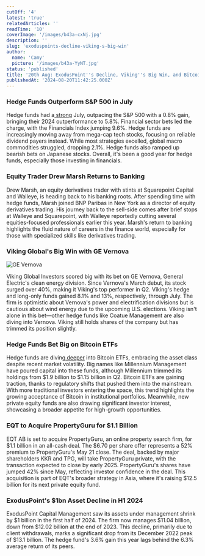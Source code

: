 ```yaml
---
cutOff: '4'
latest: 'true'
relatedArticles: ''
readTime: '10'
coverImage: '/images/b43a-cxNj.jpg'
description: ''
slug: 'exoduspoints-decline-viking-s-big-win'
author:
  name: 'Camy'
  picture: '/images/b43a-YyNT.jpg'
status: 'published'
title: '20th Aug: ExodusPoint''s Decline, Viking''s Big Win, and Bitcoin ETF Bets'
publishedAt: '2024-08-20T11:42:25.000Z'
---
```


### Hedge Funds Outperform S&P 500 in July

Hedge funds had a[ strong](https://www.hedgeweek.com/hedge-funds-outperformed-sp-500-in-july-says-pivotalpath-report/#:~:text=The%20PivotalPath%20Composite%20Index%2C%20which,Index%20surging%209.6%25%20in%20July.) July, outpacing the S&P 500 with a 0.8% gain, bringing their 2024 outperformance to 5.8%. Financial sector bets led the charge, with the Financials Index jumping 9.6%. Hedge funds are increasingly moving away from mega-cap tech stocks, focusing on reliable dividend payers instead. While most strategies excelled, global macro commodities struggled, dropping 2.1%. Hedge funds also ramped up bearish bets on Japanese stocks. Overall, it's been a good year for hedge funds, especially those investing in financials.

### Equity Trader Drew Marsh Returns to Banking

Drew Marsh, an equity derivatives trader with stints at Squarepoint Capital and Walleye, is heading back to his banking roots. After spending time with hedge funds, Marsh joined BNP Paribas in New York as a director of equity derivatives trading. His journey back to the sell-side comes after brief stops at Walleye and Squarepoint, with Walleye reportedly cutting several equities-focused professionals earlier this year. Marsh's return to banking highlights the fluid nature of careers in the finance world, especially for those with specialized skills like derivatives trading.

### Viking Global's Big Win with GE Vernova

![GE Vernova](/images/b43a-cwND.jpg)

Viking Global Investors scored big with its bet on GE Vernova, General Electric's clean energy division. Since Vernova's March debut, its stock surged over 40%, making it Viking's top performer in Q2. Viking's hedge and long-only funds gained 8.1% and 13%, respectively, through July. The firm is optimistic about Vernova's power and electrification divisions but is cautious about wind energy due to the upcoming U.S. elections. Viking isn't alone in this bet—other hedge funds like Coatue Management are also diving into Vernova. Viking still holds shares of the company but has trimmed its position slightly.

### Hedge Funds Bet Big on Bitcoin ETFs

Hedge funds are diving[ deeper](https://www.opalesque.com/704695/Opalesque_Roundup_Hedge_funds_lavish_capital_into_Bitcoin469.html#:~:text=In%20the%20week%20ending%20August,mainstream%20at%20the%20beginning%20of) into Bitcoin ETFs, embracing the asset class despite recent market volatility. Big names like Millennium Management have poured capital into these funds, although Millennium trimmed its holdings from $1.9 billion to $1.15 billion in Q2. Bitcoin ETFs are gaining traction, thanks to regulatory shifts that pushed them into the mainstream. With more traditional investors entering the space, this trend highlights the growing acceptance of Bitcoin in institutional portfolios. Meanwhile, new private equity funds are also drawing significant investor interest, showcasing a broader appetite for high-growth opportunities.

### EQT to Acquire PropertyGuru for $1.1 Billion

EQT AB is set to acquire PropertyGuru, an online property search firm, for $1.1 billion in an all-cash deal. The $6.70 per share offer represents a 52% premium to PropertyGuru's May 21 close. The deal, backed by major shareholders KKR and TPG, will take PropertyGuru private, with the transaction expected to close by early 2025. PropertyGuru's shares have jumped 42% since May, reflecting investor confidence in the deal. This acquisition is part of EQT's broader strategy in Asia, where it's raising $12.5 billion for its next private equity fund.

### **ExodusPoint's $1bn Asset Decline in H1 2024**

ExodusPoint Capital Management saw its assets under management shrink by $1 billion in the first half of 2024. The firm now manages $11.04 billion, down from $12.02 billion at the end of 2023. This decline, primarily due to client withdrawals, marks a significant drop from its December 2022 peak of $13.1 billion. The hedge fund's 3.6% gain this year lags behind the 6.3% average return of its peers.